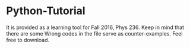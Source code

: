 # Python-Tutorial
It is provided as a learning tool for Fall 2016, Phys 236.
Keep in mind that there are some Wrong codes in the file serve as counter-examples.
Feel free to download.
